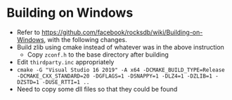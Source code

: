# Building on Windows

* Refer to https://github.com/facebook/rocksdb/wiki/Building-on-Windows, with the following changes.
* Build zlib using cmake instead of whatever was in the above instruction
  * Copy `zconf.h` to the base directory after building
* Edit `thirdparty.inc` appropriately
* `cmake -G "Visual Studio 16 2019" -A x64 -DCMAKE_BUILD_TYPE=Release -DCMAKE_CXX_STANDARD=20 -DGFLAGS=1 -DSNAPPY=1 -DLZ4=1 -DZLIB=1 -DZSTD=1 -DUSE_RTTI=1 ..`
* Need to copy some dll files so that they could be found